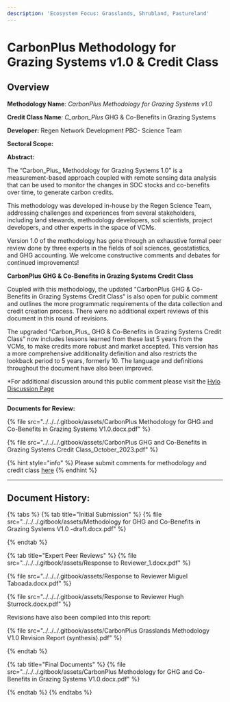 ```yaml
---
description: 'Ecosystem Focus: Grasslands, Shrubland, Pastureland'
---
```


# CarbonPlus Methodology for Grazing Systems v1.0 & Credit Class

## Overview

**Methodology Name**: _CarbonPlus Methodology for Grazing Systems v1.0_

**Credit Class Name**_: C_arbon_Plus_ GHG & Co-Benefits in Grazing Systems&#x20;

**Developer:** Regen Network Development PBC- Science Team

**Sectoral Scope:**&#x20;

**Abstract:**

The “Carbon_Plus_ Methodology for Grazing Systems 1.0” is a measurement-based approach coupled with remote sensing data analysis that can be used to monitor the changes in SOC stocks and co-benefits over time, to generate carbon credits.

This methodology was developed in-house by the Regen Science Team, addressing challenges and experiences from several stakeholders, including land stewards, methodology developers, soil scientists, project developers, and other experts in the space of VCMs.

Version 1.0 of the methodology has gone through an exhaustive formal peer review done by three experts in the fields of soil sciences, geostatistics, and GHG accounting. We welcome constructive comments and debates for continued improvements!&#x20;



**CarbonPlus GHG & Co-Benefits in Grazing Systems Credit Class**&#x20;

Coupled with this methodology, the updated "CarbonPlus GHG & Co-Benefits in Grazing Systems Credit Class" is also open for public comment and outlines the more programmatic requirements of the data collection and credit creation process.  There were no additional expert reviews of this document in this round of revisions.

The upgraded “Carbon_Plus_ GHG & Co-Benefits in Grazing Systems Credit Class” now includes lessons learned from these last 5 years from the VCMs, to make credits more robust and market accepted. This version has a more comprehensive additionality definition and also restricts the lookback period to 5 years, formerly 10. The language and definitions throughout the document have also been improved.



\*For additional discussion around this public comment please visit the  [Hylo Discussion Page ](https://www.hylo.com/groups/regen-methodology-development/post/66297)



***

**Documents for Review:**

{% file src="../../../.gitbook/assets/CarbonPlus Methodology for GHG and Co-Benefits in Grazing Systems V1.0.docx.pdf" %}

{% file src="../../../.gitbook/assets/CarbonPlus GHG and Co-Benefits in Grazing Systems Credit Class_October_2023.pdf" %}

{% hint style="info" %}
Please submit comments for methodology and credit class [here](https://airtable.com/appzrw40tJdLBM2RS/shrHn8lLVSSftTQP6)
{% endhint %}

***

##

## Document History:

{% tabs %}
{% tab title="Initial Submission" %}
{% file src="../../../.gitbook/assets/Methodology for GHG and Co-Benefits in Grazing Systems V1.0 -draft.docx.pdf" %}


{% endtab %}

{% tab title="Expert Peer Reviews" %}
{% file src="../../../.gitbook/assets/Response to Reviewer_1.docx.pdf" %}

{% file src="../../../.gitbook/assets/Response to Reviewer Miguel Taboada.docx.pdf" %}

{% file src="../../../.gitbook/assets/Response to Reviewer Hugh Sturrock.docx.pdf" %}

Revisions have also been compiled into this report:

{% file src="../../../.gitbook/assets/CarbonPlus Grasslands Methodology V1.0  Revision Report (synthesis).pdf" %}


{% endtab %}

{% tab title="Final Documents" %}
{% file src="../../../.gitbook/assets/CarbonPlus Methodology for GHG and Co-Benefits in Grazing Systems V1.0.docx.pdf" %}


{% endtab %}
{% endtabs %}

